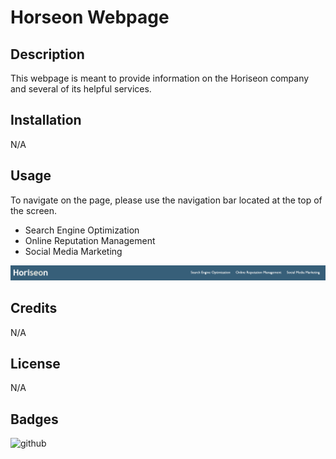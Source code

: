 # Horseon Webpage

## Description

This webpage is meant to provide information on the Horiseon company and several of its helpful services.


## Installation

N/A

## Usage

To navigate on the page, please use the navigation bar located at the top of the screen. 
- Search Engine Optimization
- Online Reputation Management
- Social Media Marketing

![Screenshot](assets/images/Horseon-Nav-Bar.jpg)

## Credits

N/A

## License

N/A

## Badges

![github](https://img.shields.io/github/followers/sam-lerner?style=social)

